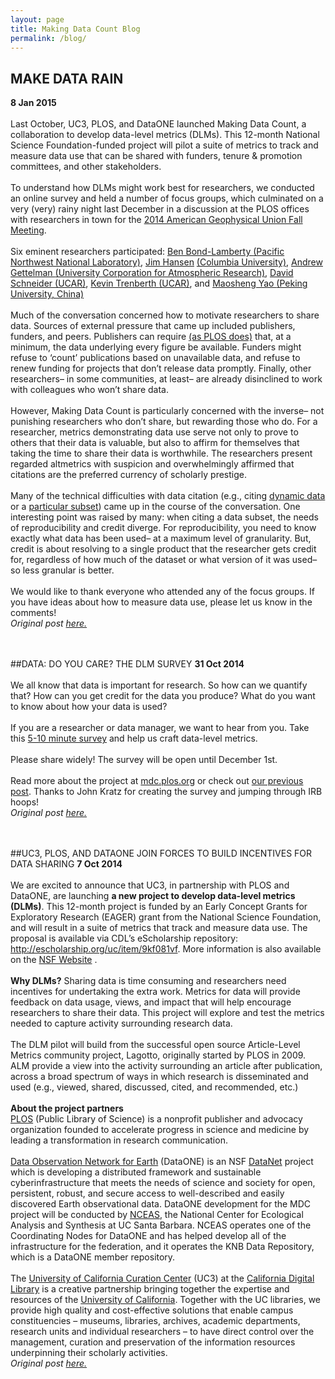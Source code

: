 ```yaml
---
layout: page
title: Making Data Count Blog
permalink: /blog/
---
```

## MAKE DATA RAIN
**8 Jan 2015**
<br><br>
Last October, UC3,  PLOS, and DataONE launched Making Data Count, a collaboration to develop data-level metrics (DLMs). This 12-month National Science Foundation-funded project will pilot a suite of metrics to track and measure data use that can be shared with funders, tenure & promotion committees, and other stakeholders.
<br><br>
To understand how DLMs might work best for researchers, we conducted an online survey and held a number of focus groups, which culminated on a very (very) rainy night last December in a discussion at the PLOS offices with researchers in town for the <a href="http://fallmeeting.agu.org/2014/" target="_blank">2014 American Geophysical Union Fall Meeting</a>.
<br><br>
Six eminent researchers participated: <a href="http://www.globalchange.umd.edu/staff/bpbond/" target="_blank">Ben Bond-Lamberty </a> <a href="http://www.pnl.gov/" target="_blank">(Pacific Northwest National Laboratory)</a>, <a href="http://www.columbia.edu/~jeh1/" target="_blank">Jim Hansen</a> <a href="http://www.columbia.edu/" target="_blank">(Columbia University)</a>, <a href="http://www.cgd.ucar.edu/staff/andrew/" target="_blank">Andrew Gettelman </a> <a href="http://www2.ucar.edu/" target="_blank">(University Corporation for Atmospheric Research)</a>, <a href="http://www.cgd.ucar.edu/staff/dschneid/" target="_blank"> David Schneider </a> <a href="http://www2.ucar.edu/" target="_blank">(UCAR)</a>, <a href="http://www.cgd.ucar.edu/staff/trenbert/" target="_blank"> Kevin Trenberth </a> <a href="http://www2.ucar.edu//" target="_blank">(UCAR)</a>, and <a href="http://openwetware.org/wiki/Yao-Lab:Lab_member#Principal_Investigator" target="_blank"> Maosheng Yao </a> <a href="http://english.pku.edu.cn/" target="_blank">(Peking University, China)</a>
<br><br>
Much of the conversation concerned how to motivate researchers to share data. Sources of external pressure that came up included publishers, funders, and peers. Publishers can require <a href="http://blogs.plos.org/everyone/2014/02/24/plos-new-data-policy-public-access-data-2/" target="_blank">(as PLOS does)</a> that, at a minimum, the data underlying every figure be available. Funders might refuse to ‘count’ publications based on unavailable data, and refuse to renew funding for projects that don’t release data promptly. Finally, other researchers– in some communities, at least– are already disinclined to work with colleagues who won’t share data.
<br><br>
However, Making Data Count is particularly concerned with the inverse– not punishing researchers who don’t share, but rewarding those who do. For a researcher, metrics demonstrating data use serve not only to prove to others that their data is valuable, but also to affirm for themselves that taking the time to share their data is worthwhile. The researchers present regarded altmetrics with suspicion and overwhelmingly affirmed that citations are the preferred currency of scholarly prestige.
<br><br>
Many of the technical difficulties with data citation (e.g., citing <a href="http://datapub.cdlib.org/datacitation/#DynamicData" target="_blank">dynamic data</a> or a <a href="http://datapub.cdlib.org/datacitation/#DeepCitation" target="_blank">particular subset</a>) came up in the course of the conversation. One interesting point was raised by many: when citing a data subset, the needs of reproducibility and credit diverge. For reproducibility, you need to know exactly what data has been used– at a maximum level of granularity. But, credit is about resolving to a single product that the researcher gets credit for, regardless of how much of the dataset or what version of it was used– so less granular is better.
<br><br>
We would like to thank everyone who attended any of the focus groups. If you have ideas about how to measure data use, please let us know in the comments!
<br>
<i>Original post <a href="http://datapub.cdlib.org/2015/01/08/make-data-rain/" target="_blank">here.</a></i>
<br><br><br>

##DATA: DO YOU CARE? THE DLM SURVEY
**31 Oct 2014**
<br><br>
We all know that data is important for research. So how can we quantify that? How can you get credit for the data you produce? What do you want to know about how your data is used?
<br><br>
If you are a researcher or data manager, we want to hear from you. Take this <a href="https://www.surveymonkey.com/s/makedatacount" target="_blank">5-10 minute survey</a> and help us craft data-level metrics.
<br><br>
Please share widely! The survey will be open until December 1st.
<br><br>
Read more about the project at <a href="htp://mdc.plos.org" target="_blank">mdc.plos.org</a> or check out <a href="http://datapub.cdlib.org/2014/10/07/uc3-plos-and-dataone-join-forces-to-build-incentives-for-data-sharing/" target="_blank">our previous post</a>. Thanks to John Kratz for creating the survey and jumping through IRB hoops!
<i><br>Original post <a href="http://datapub.cdlib.org/2014/10/31/data-do-you-care-the-dlm-survey/" target="_blank">here.</a></i>
<br><br><br>

##UC3, PLOS, AND DATAONE JOIN FORCES TO BUILD INCENTIVES FOR DATA SHARING
**7 Oct 2014**
<br><br> 
We are excited to announce that UC3, in partnership with PLOS and DataONE, are launching **a new project to develop data-level metrics (DLMs)**. This 12-month project is funded by an Early Concept Grants for Exploratory Research (EAGER) grant from the National Science Foundation, and will result in a suite of metrics that track and measure data use. The proposal is available via CDL’s eScholarship repository: http://escholarship.org/uc/item/9kf081vf. More information is also available on the <a href="http://www.nsf.gov/awardsearch/showAward?AWD_ID=1448821&HistoricalAwards=false" target="_blank">NSF Website</a> .
<br><br>
**Why DLMs?** Sharing data is time consuming and researchers need incentives for undertaking the extra work. Metrics for data will provide feedback on data usage, views, and impact that will help encourage researchers to share their data. This project will explore and test the metrics needed to capture activity surrounding research data.
<br><br>
The DLM pilot will build from the successful open source Article-Level Metrics community project, Lagotto, originally started by PLOS in 2009. ALM provide a view into the activity surrounding an article after publication, across a broad spectrum of ways in which research is disseminated and used (e.g., viewed, shared, discussed, cited, and recommended, etc.)
<br><br>
**About the project partners**
<br>
<a href="http://plos.org" target="_blank">PLOS</a> (Public Library of Science) is a nonprofit publisher and advocacy organization founded to accelerate progress in science and medicine by leading a transformation in research communication.
<br><br>
<a href="http://dataone.org" target="_blank">Data Observation Network for Earth</a> (DataONE) is an NSF <a href="http://en.wikipedia.org/wiki/Datanet" target="_blank">DataNet</a> project which is developing a distributed framework and sustainable cyberinfrastructure that meets the needs of science and society for open, persistent, robust, and secure access to well-described and easily discovered Earth observational data. DataONE development for the MDC project will be conducted by <a href="http://www.nceas.ucsb.edu" target="_blank">NCEAS</a>, the National Center for Ecological Analysis and Synthesis at UC Santa Barbara. NCEAS operates one of the Coordinating Nodes for DataONE and has helped develop all of the infrastructure for the federation, and it operates the KNB Data Repository, which is a DataONE member repository.
<br><br>
The <a href="http://cdlib.org/services/uc3" target="_blank">University of California Curation Center</a> (UC3) at the <a href="http://cdlib.org" target="_blank">California Digital Library</a> is a creative partnership bringing together the expertise and resources of the <a href="http://universityofcalifornia.edu" target="_blank">University of California</a>. Together with the UC libraries, we provide high quality and cost-effective solutions that enable campus constituencies – museums, libraries, archives, academic departments, research units and individual researchers – to have direct control over the management, curation and preservation of the information resources underpinning their scholarly activities.
<br>
<i>Original post <a href="http://datapub.cdlib.org/2014/10/07/uc3-plos-and-dataone-join-forces-to-build-incentives-for-data-sharing/" target="_blank">here.</a></i>
<br><br><br>


